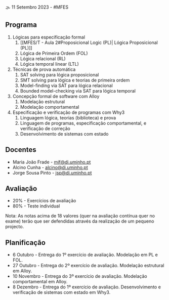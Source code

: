 🌫 11 Setembro 2023 - #MFES

## Programa

1. Lógicas para especificação formal
	1. [[MFES/T - Aula 2#Proposicional Logic (PL)| Lógica Proposicional (PL)]]
	2. Lógica de Primeira Ordem (FOL)
	3. Lógica relacional (RL)
	4. Lógica temporal linear (LTL)
2. Técnicas de prova automática
	1. SAT solving para lógica proposicional
	2. SMT solving para lógica e teorias de primeira ordem
	3. Model-finding via SAT para lógica relacional
	4. Bounded model-checking via SAT para lógica temporal
3. Concepção formal de software com Alloy
	1. Modelação estrutural
	2. Modelação comportamental
4. Especificação e verificação de programas com Why3
	1. Linguagem lógica, teorias (biblioteca) e prova
	2. Linguagem de programas, especificação comportamental, e verificação de correção
	3. Desenvolvimento de sistemas com estado
  
## Docentes
- Maria João Frade - [mjf@di.uminho.pt](mailto:mjf@di.uminho.pt)
- Alcino Cunha - [alcino@di.uminho.pt](mailto:alcino@di.uminho.pt)
- Jorge Sousa Pinto - [jsp@di.uminho.pt](mailto:jsp@di.uminho.pt)
  
## Avaliação
- 20% - Exercícios de avaliação
- 80% - Teste individual   

Nota: As notas acima de 18 valores (quer na avaliação contínua quer no exame) terão que ser defendidas através da realização de um pequeno projecto.

  
## Planificação
- 6 Outubro - Entrega do 1º exercício de avaliação. Modelação em PL e FOL.
- 27 Outubro - Entrega do 2º exercício de avaliação. Modelação estrutural em Alloy.
- 10 Novembro - Entrega do 3º exercício de avaliação. Modelação comportamental em Alloy.
- 8 Dezembro - Entrega do 1º exercício de avaliação. Desenvolvimento e verificação de sistemas com estado em Why3.